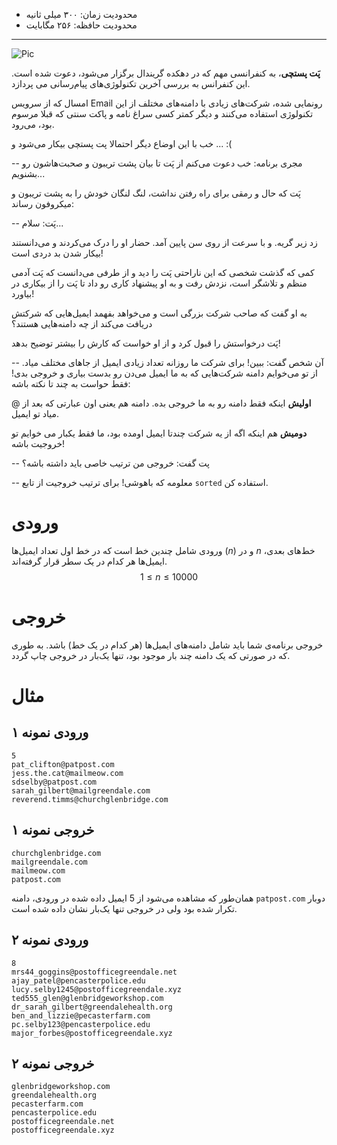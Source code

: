 + محدودیت زمان: ۳۰۰ میلی ثانیه
+ محدودیت حافظه: ۲۵۶ مگابایت

----------
![Pic](https://i.postimg.cc/cLXyPRpX/images.png)

**پَت پستچی**، به کنفرانسی مهم که در دهکده گریندال برگزار می‌شود، دعوت شده است. این کنفرانس به بررسی آخرین تکنولوژی‌های پیام‌رسانی می پردازد. 

امسال که از سرویس Email رونمایی شده، شرکت‌های زیادی با دامنه‌های مختلف از این تکنولوژی استفاده می‌کنند و دیگر کمتر کسی سراغ نامه و پاکت سنتی که قبلا مرسوم بود، می‌رود.

خب با این اوضاع دیگر احتمالا پت پستچی بیکار می‌شود و ... :(

-- مجری برنامه: خب دعوت می‌کنم از پَت تا بیان پشت تریبون و صحبت‌هاشون رو بشنویم...

پَت که حال و رمقی برای راه رفتن نداشت، لنگ لنگان خودش را به پشت تریبون و میکروفون رساند:

-- پَت: سلام...

زد زیر گریه. و با سرعت از روی سن پایین آمد. حضار او را درک می‌کردند و می‌دانستند بیکار شدن بد دردی است!

کمی که گذشت شخصی که این ناراحتی پَت را دید و از طرفی می‌دانست که پَت آدمی منظم و تلاشگر است، نزدش رفت و به او پیشنهاد کاری رو داد تا پَت را از بیکاری در بیاورد!

به او گفت که صاحب شرکت بزرگی است و می‌خواهد بفهمد ایمیل‌هایی که شرکتش دریافت می‌کند از چه دامنه‌هایی هستند؟

پَت درخواستش را قبول کرد و از او خواست که کارش را بیشتر توضیح بدهد!

-- آن شخص گفت: ببین! برای شرکت ما روزانه تعداد زیادی ایمیل از جاهای مختلف میاد. از تو می‌خوایم دامنه شرکت‌هایی که به ما ایمیل می‌دن رو بدست بیاری و خروجی بدی! فقط حواست به چند تا نکته باشه:

**اولیش** اینکه فقط دامنه رو به ما خروجی بده. دامنه هم یعنی اون عبارتی که بعد از @ میاد تو ایمیل.

**دومیش** هم اینکه اگه از یه شرکت چندتا ایمیل اومده بود، ما فقط یکبار می خوایم تو خروجیت باشه!

-- پت گفت: خروجی من ترتیب خاصی باید داشته باشه؟

-- معلومه که باهوشی! برای ترتیب خروجیت از تابع `sorted` استفاده کن.

# ورودی

ورودی شامل چندین خط است که در خط اول تعداد ایمیل‌ها $(n)$ و در $n$ خط‌های بعدی، ایمیل‌ها هر کدام در یک سطر قرار گرفته‌اند.
$$1 \le n \le 10000$$

# خروجی
خروجی برنامه‌ی شما باید شامل دامنه‌های ایمیل‌ها (هر کدام در یک خط) باشد. به طوری که در صورتی که یک دامنه چند بار موجود بود، تنها یک‌بار در خروجی چاپ گردد.

# مثال
## ورودی نمونه ۱
```
5
pat_clifton@patpost.com
jess.the.cat@mailmeow.com
sdselby@patpost.com
sarah_gilbert@mailgreendale.com
reverend.timms@churchglenbridge.com
```

## خروجی نمونه ۱
```
churchglenbridge.com
mailgreendale.com
mailmeow.com
patpost.com
```

همان‌طور که مشاهده می‌شود از 5 ایمیل داده شده در ورودی، دامنه `patpost.com` دوبار تکرار شده بود ولی در خروجی تنها یک‌بار نشان داده شده است.

## ورودی نمونه ۲
```
8
mrs44_goggins@postofficegreendale.net
ajay_patel@pencasterpolice.edu
lucy.selby1245@postofficegreendale.xyz
ted555_glen@glenbridgeworkshop.com
dr_sarah_gilbert@greendalehealth.org
ben_and_lizzie@pecasterfarm.com
pc.selby123@pencasterpolice.edu
major_forbes@postofficegreendale.xyz
```

## خروجی نمونه ۲
```
glenbridgeworkshop.com
greendalehealth.org
pecasterfarm.com
pencasterpolice.edu
postofficegreendale.net
postofficegreendale.xyz
```
